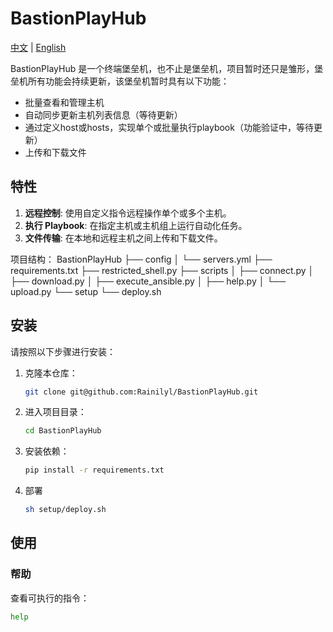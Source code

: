 # BastionPlayHub

[中文](README.md) | [English](README.en.md)

BastionPlayHub 是一个终端堡垒机，也不止是堡垒机，项目暂时还只是雏形，堡垒机所有功能会持续更新，该堡垒机暂时具有以下功能：

- 批量查看和管理主机
- 自动同步更新主机列表信息（等待更新）
- 通过定义host或hosts，实现单个或批量执行playbook（功能验证中，等待更新）
- 上传和下载文件

## 特性

1. **远程控制**: 使用自定义指令远程操作单个或多个主机。
2. **执行 Playbook**: 在指定主机或主机组上运行自动化任务。
3. **文件传输**: 在本地和远程主机之间上传和下载文件。




项目结构：
BastionPlayHub
├── config
│   └── servers.yml
├── requirements.txt
├── restricted_shell.py
├── scripts
│   ├── connect.py
│   ├── download.py
│   ├── execute_ansible.py
│   ├── help.py
│   └── upload.py
└── setup
    └── deploy.sh

## 安装

请按照以下步骤进行安装：

1. 克隆本仓库：
    ```bash
    git clone git@github.com:Rainilyl/BastionPlayHub.git
    ```
2. 进入项目目录：
    ```bash
    cd BastionPlayHub
    ```
3. 安装依赖：
    ```bash
    pip install -r requirements.txt
    ```

4. 部署
    ```bash
    sh setup/deploy.sh
    ```


## 使用

### 帮助

查看可执行的指令：

```bash
help
